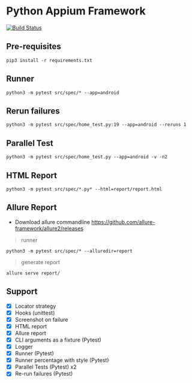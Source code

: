 # Python Appium Framework
[![Build Status](https://travis-ci.org/prashanth-sams/python-appium-framework.svg?branch=master)](https://travis-ci.org/prashanth-sams/python-appium-framework)

## Pre-requisites
```
pip3 install -r requirements.txt
```
## Runner
```
python3 -m pytest src/spec/* --app=android
```
## Rerun failures
```
python3 -m pytest src/spec/home_test.py:19 --app=android --reruns 1
```
## Parallel Test
```
python3 -m pytest src/spec/home_test.py --app=android -v -n2
```
## HTML Report
```
python3 -m pytest src/spec/*.py* --html=report/report.html
```
## Allure Report
- Download allure commandline 
https://github.com/allure-framework/allure2/releases

> runner
```
python3 -m pytest src/spec/* --alluredir=report
```
>  generate report
```
allure serve report/
```
## Support
- [x] Locator strategy
- [x] Hooks (unittest)
- [x] Screenshot on failure
- [x] HTML report
- [x] Allure report
- [x] CLI arguments as a fixture (Pytest)
- [x] Logger
- [x] Runner (Pytest)
- [x] Runner percentage with style (Pytest)
- [x] Parallel Tests (Pytest) x2
- [x] Re-run failures (Pytest)